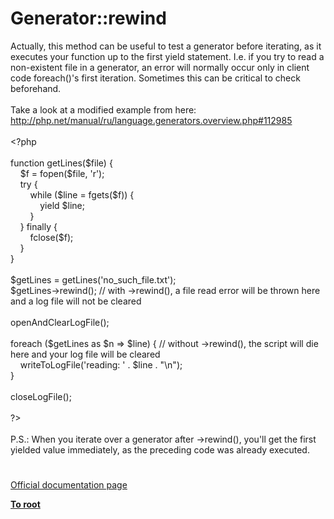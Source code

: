 # Generator::rewind




<div class="phpcode"><span class="html">
Actually, this method can be useful to test a generator before iterating, as it executes your function up to the first yield statement. I.e. if you try to read a non-existent file in a generator, an error will normally occur only in client code foreach()&apos;s first iteration. Sometimes this can be critical to check beforehand.<br><br>Take a look at a modified example from here:<br><a href="http://php.net/manual/ru/language.generators.overview.php#112985" rel="nofollow" target="_blank">http://php.net/manual/ru/language.generators.overview.php#112985</a><br><br><span class="default">&lt;?php<br><br></span><span class="keyword">function </span><span class="default">getLines</span><span class="keyword">(</span><span class="default">$file</span><span class="keyword">) {<br>&#xA0; &#xA0; </span><span class="default">$f </span><span class="keyword">= </span><span class="default">fopen</span><span class="keyword">(</span><span class="default">$file</span><span class="keyword">, </span><span class="string">&apos;r&apos;</span><span class="keyword">);<br>&#xA0; &#xA0; try {<br>&#xA0; &#xA0; &#xA0; &#xA0; while (</span><span class="default">$line </span><span class="keyword">= </span><span class="default">fgets</span><span class="keyword">(</span><span class="default">$f</span><span class="keyword">)) {<br>&#xA0; &#xA0; &#xA0; &#xA0; &#xA0; &#xA0; yield </span><span class="default">$line</span><span class="keyword">;<br>&#xA0; &#xA0; &#xA0; &#xA0; }<br>&#xA0; &#xA0; } finally {<br>&#xA0; &#xA0; &#xA0; &#xA0; </span><span class="default">fclose</span><span class="keyword">(</span><span class="default">$f</span><span class="keyword">);<br>&#xA0; &#xA0; }<br>}<br><br></span><span class="default">$getLines </span><span class="keyword">= </span><span class="default">getLines</span><span class="keyword">(</span><span class="string">&apos;no_such_file.txt&apos;</span><span class="keyword">);<br></span><span class="default">$getLines</span><span class="keyword">-&gt;</span><span class="default">rewind</span><span class="keyword">(); </span><span class="comment">// with -&gt;rewind(), a file read error will be thrown here and a log file will not be cleared<br><br></span><span class="default">openAndClearLogFile</span><span class="keyword">();<br><br>foreach (</span><span class="default">$getLines </span><span class="keyword">as </span><span class="default">$n </span><span class="keyword">=&gt; </span><span class="default">$line</span><span class="keyword">) { </span><span class="comment">// without -&gt;rewind(), the script will die here and your log file will be cleared<br>&#xA0; &#xA0; </span><span class="default">writeToLogFile</span><span class="keyword">(</span><span class="string">&apos;reading: &apos; </span><span class="keyword">. </span><span class="default">$line </span><span class="keyword">. </span><span class="string">&quot;\n&quot;</span><span class="keyword">);<br>}<br><br></span><span class="default">closeLogFile</span><span class="keyword">();<br><br></span><span class="default">?&gt;<br></span><br>P.S.: When you iterate over a generator after -&gt;rewind(), you&apos;ll get the first yielded value immediately, as the preceding code was already executed.</span>
</div>
  

#

[Official documentation page](https://www.php.net/manual/en/generator.rewind.php)

**[To root](/)**
